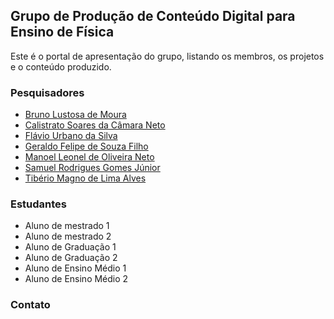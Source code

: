 ## Grupo de Produção de Conteúdo Digital para Ensino de Física

Este é o portal de apresentação do grupo, listando os membros, os projetos e o conteúdo produzido.

### Pesquisadores
- [Bruno Lustosa de Moura]( http://lattes.cnpq.br/4824942212859666)
- [Calistrato Soares da Câmara Neto](http://lattes.cnpq.br/7506152108868698)
- [Flávio Urbano da Silva](http://lattes.cnpq.br/6068204393972418)
- [Geraldo Felipe de Souza Filho](http://lattes.cnpq.br/5176903125721997)
- [Manoel Leonel de Oliveira Neto](http://lattes.cnpq.br/6652072401855090)
- [Samuel Rodrigues Gomes Júnior](http://lattes.cnpq.br/5378862551193401)
- [Tibério Magno de Lima Alves](http://lattes.cnpq.br/0342527360465926)

### Estudantes
- Aluno de mestrado 1
- Aluno de mestrado 2
- Aluno de Graduação 1
- Aluno de Graduação 2
- Aluno de Ensino Médio 1
- Aluno de Ensino Médio 2

### Contato
